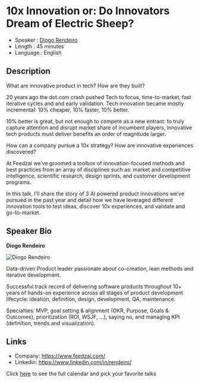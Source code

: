 10x Innovation or: Do Innovators Dream of Electric Sheep?
=========================

* Speaker   : [Diogo Rendeiro](https://www.linkedin.com/in/rendeiro/)
* Length    : 45 minutes
* Language  : English

Description
-----------

What are innovative product in tech? How are they built?

20 years ago the dot.com crash pushed Tech to focus, time-to-market, fast iterative cycles and and early validation. Tech innovation became mostly incremental: 10% cheaper, 10% faster, 10% better.

10% better is great, but not enough to compete as a new entrant: to truly capture attention and disrupt market share of incumbent players, innovative tech products must deliver benefits an order of magnitude larger.

How can a company pursue a 10x strategy? How are innovative experiences discovered?

At Feedzai we’ve groomed a toolbox of innovation-focused methods and best practices from an array of disciplines such as: market and competitive intelligence, scientific research, design sprints, and customer development programs.

In this talk, I’ll share the story of 3 AI powered product innovations we’ve pursued in the past year and detail how we have leveraged different innovation tools to test ideas, discover 10x experiences, and validate and go-to-market.

Speaker Bio
-----------

**Diogo Rendeiro**

![Diogo Rendeiro](https://raw.githubusercontent.com/PixelsCamp/talks/master/img/diogo_rendeiro.jpg)

Data-driven Product leader passionate about co-creation, lean methods and iterative development.

Successful track record of delivering software products throughout 10+ years of hands-on experience across all stages of product development lifecycle: ideation, definition, design, development, QA, maintenance.

Specialties: MVP, goal setting & alignment (OKR, Purpose, Goals & Outcomes), prioritization (ROI, WSJF, ...), saying no, and managing KPI (definition, trends and visualization).

Links
-----

* Company: https://www.feedzai.com/
* Linkedin: https://www.linkedin.com/in/rendeiro/

Click [here][1] to see the full calendar and pick your favorite talks

[1]: https://pixels.camp/schedule/
